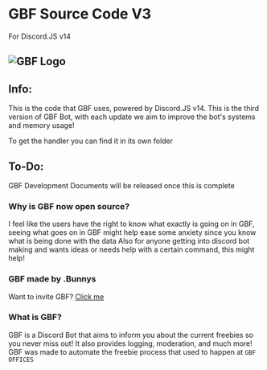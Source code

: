 # GBF Source Code V3
For Discord.JS v14

  ![GBF Logo](https://cdn.discordapp.com/attachments/932756227295948910/997240715258101840/GBF_Bot_Logo.png)
------------------------

## Info:
This is the code that GBF uses, powered by Discord.JS v14.
This is the third version of GBF Bot, with each update we aim to improve the bot's systems and memory usage!

To get the handler you can find it in its own folder

## To-Do:
GBF Development Documents will be released once this is complete

### Why is GBF now open source?
I feel like the users have the right to know what exactly is going on in GBF, seeing what goes on in GBF might help ease some anxiety since you know what is being done with the data
Also for anyone getting into discord bot making and wants ideas or needs help with a certain command, this might help!

### GBF made by .Bunnys
Want to invite GBF? [Click me](https://discord.com/api/oauth2/authorize?client_id=795361755223556116&permissions=1642788809975&scope=bot%20applications.commands)

### What is GBF?
GBF is a Discord Bot that aims to inform you about the current freebies so you never miss out!
It also provides logging, moderation, and much more!
GBF was made to automate the freebie process that used to happen at `GBF OFFICES`
